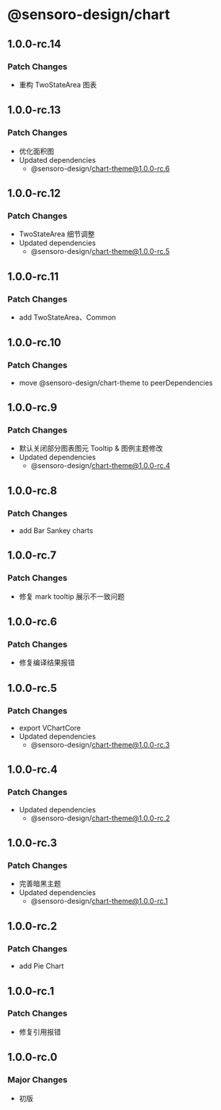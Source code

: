 # @sensoro-design/chart

## 1.0.0-rc.14

### Patch Changes

- 重构 TwoStateArea 图表

## 1.0.0-rc.13

### Patch Changes

- 优化面积图
- Updated dependencies
  - @sensoro-design/chart-theme@1.0.0-rc.6

## 1.0.0-rc.12

### Patch Changes

- TwoStateArea 细节调整
- Updated dependencies
  - @sensoro-design/chart-theme@1.0.0-rc.5

## 1.0.0-rc.11

### Patch Changes

- add TwoStateArea、Common

## 1.0.0-rc.10

### Patch Changes

- move @sensoro-design/chart-theme to peerDependencies

## 1.0.0-rc.9

### Patch Changes

- 默认关闭部分图表图元 Tooltip & 图例主题修改
- Updated dependencies
  - @sensoro-design/chart-theme@1.0.0-rc.4

## 1.0.0-rc.8

### Patch Changes

- add Bar Sankey charts

## 1.0.0-rc.7

### Patch Changes

- 修复 mark tooltip 展示不一致问题

## 1.0.0-rc.6

### Patch Changes

- 修复编译结果报错

## 1.0.0-rc.5

### Patch Changes

- export VChartCore
- Updated dependencies
  - @sensoro-design/chart-theme@1.0.0-rc.3

## 1.0.0-rc.4

### Patch Changes

- Updated dependencies
  - @sensoro-design/chart-theme@1.0.0-rc.2

## 1.0.0-rc.3

### Patch Changes

- 完善暗黑主题
- Updated dependencies
  - @sensoro-design/chart-theme@1.0.0-rc.1

## 1.0.0-rc.2

### Patch Changes

- add Pie Chart

## 1.0.0-rc.1

### Patch Changes

- 修复引用报错

## 1.0.0-rc.0

### Major Changes

- 初版
